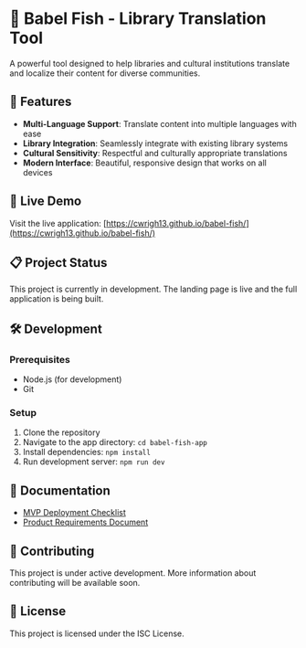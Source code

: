 # 🐠 Babel Fish - Library Translation Tool

A powerful tool designed to help libraries and cultural institutions translate and localize their content for diverse communities.

## 🌟 Features

- **Multi-Language Support**: Translate content into multiple languages with ease
- **Library Integration**: Seamlessly integrate with existing library systems  
- **Cultural Sensitivity**: Respectful and culturally appropriate translations
- **Modern Interface**: Beautiful, responsive design that works on all devices

## 🚀 Live Demo

Visit the live application: [https://cwrigh13.github.io/babel-fish/](https://cwrigh13.github.io/babel-fish/)

## 📋 Project Status

This project is currently in development. The landing page is live and the full application is being built.

## 🛠️ Development

### Prerequisites
- Node.js (for development)
- Git

### Setup
1. Clone the repository
2. Navigate to the app directory: `cd babel-fish-app`
3. Install dependencies: `npm install`
4. Run development server: `npm run dev`

## 📄 Documentation

- [MVP Deployment Checklist](babel-fish-app/MVP_DEPLOYMENT_CHECKLIST.md)
- [Product Requirements Document](babel-fish-app/PRD.md)

## 🤝 Contributing

This project is under active development. More information about contributing will be available soon.

## 📄 License

This project is licensed under the ISC License. 